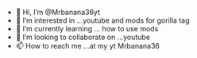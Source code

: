 - 👋 Hi, I’m @Mrbanana36yt
- 👀 I’m interested in ...youtube and mods for gorilla tag
- 🌱 I’m currently learning ... how to use mods
- 💞️ I’m looking to collaborate on ...youtube
- 📫 How to reach me ...at my yt Mrbanana36

<!---
Mrbanana36yt/Mrbanana36yt is a ✨ special ✨ repository because its `README.md` (this file) appears on your GitHub profile.
You can click the Preview link to take a look at your changes.
--->
